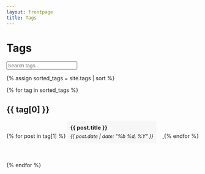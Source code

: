 ```yaml
---
layout: frontpage
title: Tags
---
```


<h1>Tags</h1>

<div class="search-bar">
  <input type="text" id="search-tags" placeholder="Search tags..." style="color:#2879d0;">
</div>

{% assign sorted_tags = site.tags | sort %}

{% for tag in sorted_tags %}
  <div class="tag">
    <h2 id="{{ tag[0] }}">{{ tag[0] }}</h2>
    {% for post in tag[1] %}
      <a href="{{ post.url }}">
        <div class="post {{ tag[0] }}">
          <div class="title">{{ post.title }}</div>
          <div class="date">{{ post.date | date: "%b %d, %Y" }}</div>
        </div>
      </a>
    {% endfor %}
  </div>
{% endfor %}

<style>
  h2::before {
    content: " ";
    margin-top: -127px;
    height: 127px;
    display: block;
  }

  .tag {
    margin-bottom: 2rem;
  }
  
  .post {
    display: inline-block;
    background-color: #f7f7f7;
    padding: 0.5rem;
    border-radius: 0.25rem;
    margin-right: 1rem;
    margin-bottom: 1rem;
    font-size: 0.9rem;
    line-height: 1.2rem;
  }
  
  .title {
    font-weight: bold;
    margin-bottom: 0.25rem;
  }
  
  .date {
    font-style: italic;
    font-size: 0.8rem;
  }
</style>

<script>
  // Search tags based on user input
  function searchTags() {
    var input = document.getElementById("search-tags");
    var filter = input.value.toLowerCase();
    var tags = document.getElementsByTagName("h2");

    for (var i = 0; i < tags.length; i++) {
      if (tags[i].id.toLowerCase().indexOf(filter) > -1) {
        tags[i].style.display = "";
      } else {
        tags[i].style.display = "none";
      }
    }

    var posts = document.getElementsByClassName("post");

    for (var i = 0; i < posts.length; i++) {
      var tags = posts[i].classList;
      var match = false;

      for (var j = 0; j < tags.length; j++) {
        if (tags[j] !== "post" && tags[j].indexOf(filter) > -1) {
          match = true;
          break;
        }
      }

      if (match) {
        posts[i].style.display = "";
      } else {
        posts[i].style.display = "none";
      }
    }
  }

  // Scroll to tag based on URL hash
  function scrollToTag() {
    var hash = window.location.hash.substring(1);
    if (hash) {
      var tag = document.getElementById(hash);
      if (tag) {
        tag.scrollIntoView();
      }
    }
  }

  // Attach search bar and scroll event listeners
  document.getElementById("search-tags").addEventListener("keyup", searchTags);
  window.addEventListener("hashchange", scrollToTag);
  window.addEventListener("load", scrollToTag);
</script>
